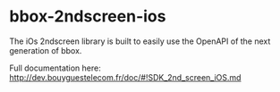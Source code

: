 bbox-2ndscreen-ios
==================
The iOs 2ndscreen library is built to easily use the OpenAPI of the next generation of bbox.

Full documentation here: http://dev.bouyguestelecom.fr/doc/#!SDK_2nd_screen_iOS.md